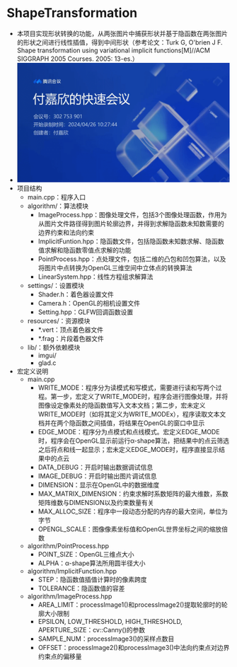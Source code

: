 # ShapeTransformation

- 本项目实现形状转换的功能，从两张图片中捕获形状并基于隐函数在两张图片的形状之间进行线性插值，得到中间形状（参考论文：Turk G, O'brien J F. Shape transformation using variational implicit functions[M]//ACM SIGGRAPH 2005 Courses. 2005: 13-es.）
- ![meeting_01](./README.assets/meeting_01.gif)
- 项目结构
  - main.cpp：程序入口
  - algorithm/：算法模块
    - ImageProcess.hpp：图像处理文件，包括3个图像处理函数，作用为从图片文件路径得到图片轮廓边界，并得到求解隐函数未知数需要的边界约束和法向约束
    - ImplicitFuntion.hpp：隐函数文件，包括隐函数未知数求解、隐函数值求解和隐函数零值点求解的功能
    - PointProcess.hpp：点处理文件，包括二维的凸包和凹包算法，以及将图片中点转换为OpenGL三维空间中立体点的转换算法
    - LinearSystem.hpp：线性方程组求解算法
  - settings/：设置模块
    - Shader.h：着色器设置文件
    - Camera.h：OpenGL的相机设置文件
    - Setting.hpp：GLFW回调函数设置
  - resources/：资源模块
    - *.vert：顶点着色器文件
    - *.frag：片段着色器文件
  - lib/：额外依赖模块
    - imgui/
    - glad.c
- 宏定义说明
  - main.cpp
    - WRITE_MODE：程序分为读模式和写模式，需要进行读和写两个过程。第一步，宏定义了WRITE_MODE时，程序会进行图像处理，并将图像设定像素处的隐函数值写入文本文档；第二步，宏未定义WRITE_MODE时（如将其定义为WRITE_MODEx），程序读取文本文档并在两个隐函数之间插值，将结果在OpenGL的窗口中显示
    - EDGE_MODE：程序分为点模式和点线模式。宏定义EDGE_MODE时，程序会在OpenGL显示前运行α-shape算法，把结果中的点云筛选之后将点和线一起显示；宏未定义EDGE_MODE时，程序直接显示结果中的点云
    - DATA_DEBUG：开启时输出数据调试信息
    - IMAGE_DEBUG：开启时输出图片调试信息
    - DIMENSION：显示在OpenGL中的数据维度
    - MAX_MATRIX_DIMENSION：约束求解时系数矩阵的最大维数，系数矩阵维数与DIMENSION以及约束数量有关
    - MAX_ALLOC_SIZE：程序中一段动态分配的内存的最大空间，单位为字节
    - OPENGL_SCALE：图像像素坐标值和OpenGL世界坐标之间的缩放倍数
  - algorithm/PointProcess.hpp
    - POINT_SIZE：OpenGL三维点大小
    - ALPHA：α-shape算法所用圆半径大小
  - algorithm/ImplicitFunction.hpp
    - STEP：隐函数值插值计算时的像素跨度
    - TOLERANCE：隐函数值的容差
  - algorithm/ImageProcess.hpp
    - AREA_LIMIT：processImage1()和processImage2()提取轮廓时的轮廓大小限制
    - EPSILON, LOW_THRESHOLD, HIGH_THRESHOLD, APERTURE_SIZE：cv::Canny()的参数
    - SAMPLE_NUM：processImage3()的采样点数目
    - OFFSET：processImage2()和processImage3()中法向约束点对边界约束点的偏移量